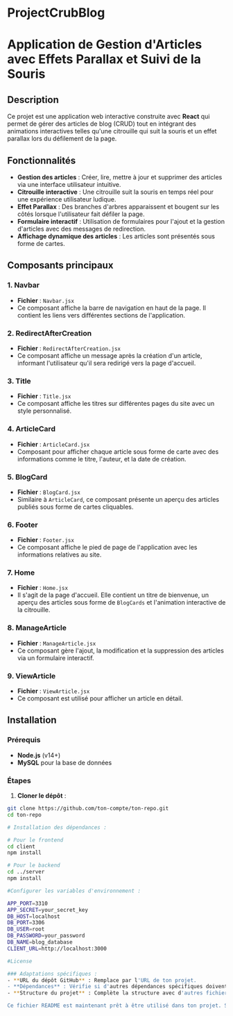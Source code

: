 # ProjectCrubBlog

# Application de Gestion d'Articles avec Effets Parallax et Suivi de la Souris

## Description

Ce projet est une application web interactive construite avec **React** qui permet de gérer des articles de blog (CRUD) tout en intégrant des animations interactives telles qu'une citrouille qui suit la souris et un effet parallax lors du défilement de la page.

## Fonctionnalités

- **Gestion des articles** : Créer, lire, mettre à jour et supprimer des articles via une interface utilisateur intuitive.
- **Citrouille interactive** : Une citrouille suit la souris en temps réel pour une expérience utilisateur ludique.
- **Effet Parallax** : Des branches d'arbres apparaissent et bougent sur les côtés lorsque l'utilisateur fait défiler la page.
- **Formulaire interactif** : Utilisation de formulaires pour l'ajout et la gestion d'articles avec des messages de redirection.
- **Affichage dynamique des articles** : Les articles sont présentés sous forme de cartes.

## Composants principaux

### 1. Navbar

- **Fichier** : `Navbar.jsx`
- Ce composant affiche la barre de navigation en haut de la page. Il contient les liens vers différentes sections de l'application.

### 2. RedirectAfterCreation

- **Fichier** : `RedirectAfterCreation.jsx`
- Ce composant affiche un message après la création d'un article, informant l'utilisateur qu'il sera redirigé vers la page d'accueil.

### 3. Title

- **Fichier** : `Title.jsx`
- Ce composant affiche les titres sur différentes pages du site avec un style personnalisé.

### 4. ArticleCard

- **Fichier** : `ArticleCard.jsx`
- Composant pour afficher chaque article sous forme de carte avec des informations comme le titre, l'auteur, et la date de création.

### 5. BlogCard

- **Fichier** : `BlogCard.jsx`
- Similaire à `ArticleCard`, ce composant présente un aperçu des articles publiés sous forme de cartes cliquables.

### 6. Footer

- **Fichier** : `Footer.jsx`
- Ce composant affiche le pied de page de l'application avec les informations relatives au site.

### 7. Home

- **Fichier** : `Home.jsx`
- Il s'agit de la page d'accueil. Elle contient un titre de bienvenue, un aperçu des articles sous forme de `BlogCards` et l'animation interactive de la citrouille.

### 8. ManageArticle

- **Fichier** : `ManageArticle.jsx`
- Ce composant gère l'ajout, la modification et la suppression des articles via un formulaire interactif.

### 9. ViewArticle

- **Fichier** : `ViewArticle.jsx`
- Ce composant est utilisé pour afficher un article en détail.

## Installation

### Prérequis

- **Node.js** (v14+)
- **MySQL** pour la base de données

### Étapes

1. **Cloner le dépôt** :

```bash
git clone https://github.com/ton-compte/ton-repo.git
cd ton-repo

# Installation des dépendances :

# Pour le frontend
cd client
npm install

# Pour le backend
cd ../server
npm install

#Configurer les variables d'environnement :

APP_PORT=3310
APP_SECRET=your_secret_key
DB_HOST=localhost
DB_PORT=3306
DB_USER=root
DB_PASSWORD=your_password
DB_NAME=blog_database
CLIENT_URL=http://localhost:3000

#License

### Adaptations spécifiques :
- **URL du dépôt GitHub** : Remplace par l'URL de ton projet.
- **Dépendances** : Vérifie si d'autres dépendances spécifiques doivent être mentionnées (par exemple, `Nodemailer` ou `Joi` pour la validation).
- **Structure du projet** : Complète la structure avec d'autres fichiers ou dossiers si nécessaire.

Ce fichier README est maintenant prêt à être utilisé dans ton projet. Si tu souhaites des modifications supplémentaires, fais-le moi savoir !

```
